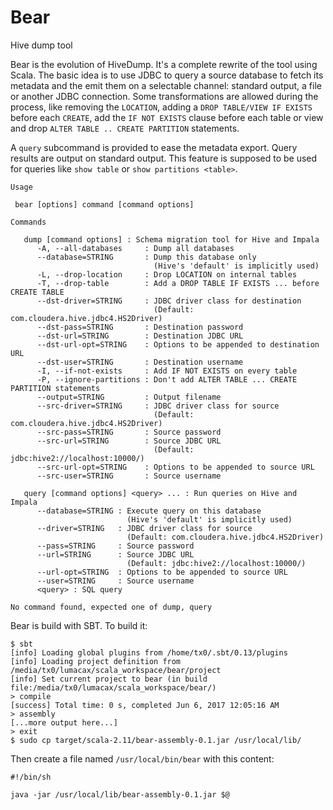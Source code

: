 # Bear
Hive dump tool

Bear is the evolution of HiveDump. It's a complete rewrite of the tool using Scala. The basic idea is to use JDBC to query a source database to fetch its metadata and the emit them on a selectable channel: standard output, a file or another JDBC connection. Some transformations are allowed during the process, like removing the `LOCATION`, adding a `DROP TABLE/VIEW IF EXISTS` before each `CREATE`, add the `IF NOT EXISTS` clause before each table or view and drop `ALTER TABLE .. CREATE PARTITION` statements.

A `query` subcommand is provided to ease the metadata export. Query results are output on standard output. This feature is supposed to be used for queries like `show table` or `show partitions <table>`.

```
Usage

 bear [options] command [command options]

Commands

   dump [command options] : Schema migration tool for Hive and Impala
      -A, --all-databases     : Dump all databases
      --database=STRING       : Dump this database only
                                (Hive's 'default' is implicitly used)
      -L, --drop-location     : Drop LOCATION on internal tables
      -T, --drop-table        : Add a DROP TABLE IF EXISTS ... before CREATE TABLE
      --dst-driver=STRING     : JDBC driver class for destination
                                (Default: com.cloudera.hive.jdbc4.HS2Driver)
      --dst-pass=STRING       : Destination password
      --dst-url=STRING        : Destination JDBC URL
      --dst-url-opt=STRING    : Options to be appended to destination URL
      --dst-user=STRING       : Destination username
      -I, --if-not-exists     : Add IF NOT EXISTS on every table
      -P, --ignore-partitions : Don't add ALTER TABLE ... CREATE PARTITION statements
      --output=STRING         : Output filename
      --src-driver=STRING     : JDBC driver class for source
                                (Default: com.cloudera.hive.jdbc4.HS2Driver)
      --src-pass=STRING       : Source password
      --src-url=STRING        : Source JDBC URL
                                (Default: jdbc:hive2://localhost:10000/)
      --src-url-opt=STRING    : Options to be appended to source URL
      --src-user=STRING       : Source username

   query [command options] <query> ... : Run queries on Hive and Impala
      --database=STRING : Execute query on this database
                          (Hive's 'default' is implicitly used)
      --driver=STRING   : JDBC driver class for source
                          (Default: com.cloudera.hive.jdbc4.HS2Driver)
      --pass=STRING     : Source password
      --url=STRING      : Source JDBC URL
                          (Default: jdbc:hive2://localhost:10000/)
      --url-opt=STRING  : Options to be appended to source URL
      --user=STRING     : Source username
      <query> : SQL query

No command found, expected one of dump, query
```
Bear is build with SBT. To build it:

```
$ sbt
[info] Loading global plugins from /home/tx0/.sbt/0.13/plugins
[info] Loading project definition from /media/tx0/lumacax/scala_workspace/bear/project
[info] Set current project to bear (in build file:/media/tx0/lumacax/scala_workspace/bear/)
> compile
[success] Total time: 0 s, completed Jun 6, 2017 12:05:16 AM
> assembly
[...more output here...]
> exit
$ sudo cp target/scala-2.11/bear-assembly-0.1.jar /usr/local/lib/
```
Then create a file named `/usr/local/bin/bear` with this content:

```
#!/bin/sh

java -jar /usr/local/lib/bear-assembly-0.1.jar $@
```
